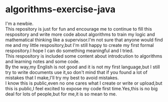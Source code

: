 # algorithms-exercise-java
I'm a newbie.<br/>
This repository is just for fun and encourage me to continue to fill this respository and write more code about algorithms to train my logic and mathematical thinking like a supervisor.I'm not sure that anyone would find me and my little respository,but I'm still happy to create my first formal respository.I hope I can do something meaningful and I tried.<br/>
This respository is included some content about introdcution to algorithms and learning notes and some code.<br/>
By the way,my English is not good and it is not my first language,but I still try to write documents use it,so don't mind that if you found a lot of mistakes that I make,I'll try my best to avoid mistakes.<br/>
I know this is public,even no one cares what I create or write or upload,but this is public,I feel excited to expose my code first time.Yes,this is no big deal for lots of people,but for me,it is so mean to me.<br/>
